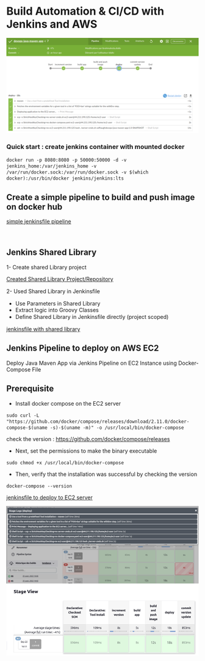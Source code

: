 # Build Automation & CI/CD with Jenkins and AWS

![Image](/images/full-blue-ocean-pipeline.png)

### Quick start : create jenkins container with mounted docker

```
docker run -p 8080:8080 -p 50000:50000 -d -v jenkins_home:/var/jenkins_home -v
/var/run/docker.sock:/var/run/docker.sock -v $(which docker):/usr/bin/docker jenkins/jenkins:lts
```

## Create a simple pipeline to build and push image on docker hub

[simple jenkinsfile pipeline](https://github.com/hotiaDiallo/devops-java-maven-app/blob/jenkins-jobs/Jenkinsfile-simple-pipeline/Jenkinsfile)

<br>

## Jenkins Shared Library 

1- Create shared Library project 

[Created Shared Library Project/Repository](https://github.com/hotiaDiallo/jenkins-shared-library)

2- Used Shared Library in Jenkinsﬁle
- Use Parameters in Shared Library
- Extract logic into Groovy Classes
- Deﬁne Shared Library in Jenkinsﬁle directly (project scoped)

[jenkinsfile with shared library](https://github.com/hotiaDiallo/devops-java-maven-app/tree/jenkins-jobs/jenkins-shared-library)

## Jenkins Pipeline to deploy on AWS EC2

Deploy Java Maven App via Jenkins Pipeline on EC2 Instance
using Docker-Compose File

## Prerequisite
- Install docker compose on the EC2 server
```
sudo curl -L "https://github.com/docker/compose/releases/download/2.11.0/docker-compose-$(uname -s)-$(uname -m)" -o /usr/local/bin/docker-compose
```
check the version : https://github.com/docker/compose/releases 

- Next, set the permissions to make the binary executable

```
sudo chmod +x /usr/local/bin/docker-compose
```
- Then, verify that the installation was successful by checking the version

```
docker-compose --version
```

[jenkinsfile to deploy to EC2 server](https://github.com/hotiaDiallo/devops-java-maven-app/blob/jenkins-jobs/Jenkinsfile)

![Image](/images/deploy-with-docker-compose.png)
![Image](/images/full-pipeline.png)